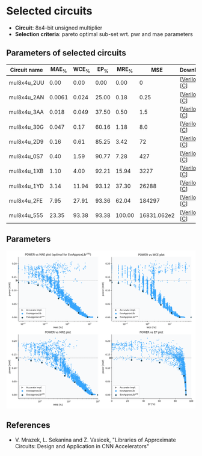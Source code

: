 
Selected circuits
===================
 - **Circuit**: 8x4-bit unsigned multiplier
 - **Selection criteria**: pareto optimal sub-set wrt. pwr and mae parameters

Parameters of selected circuits
----------------------------

| Circuit name | MAE<sub>%</sub> | WCE<sub>%</sub> | EP<sub>%</sub> | MRE<sub>%</sub> | MSE | Download |
| --- |  --- | --- | --- | --- | --- | --- | 
| mul8x4u_2UU | 0.00 | 0.00 | 0.00 | 0.00 | 0 |  [[Verilog](mul8x4u_2UU.v)]  [[C](mul8x4u_2UU.c)] |
| mul8x4u_2AN | 0.0061 | 0.024 | 25.00 | 0.18 | 0.25 |  [[Verilog](mul8x4u_2AN.v)]  [[C](mul8x4u_2AN.c)] |
| mul8x4u_3AA | 0.018 | 0.049 | 37.50 | 0.50 | 1.5 |  [[Verilog](mul8x4u_3AA.v)]  [[C](mul8x4u_3AA.c)] |
| mul8x4u_30G | 0.047 | 0.17 | 60.16 | 1.18 | 8.0 |  [[Verilog](mul8x4u_30G.v)]  [[C](mul8x4u_30G.c)] |
| mul8x4u_2D9 | 0.16 | 0.61 | 85.25 | 3.42 | 72 |  [[Verilog](mul8x4u_2D9.v)]  [[C](mul8x4u_2D9.c)] |
| mul8x4u_0S7 | 0.40 | 1.59 | 90.77 | 7.28 | 427 |  [[Verilog](mul8x4u_0S7.v)]  [[C](mul8x4u_0S7.c)] |
| mul8x4u_1XB | 1.10 | 4.00 | 92.21 | 15.94 | 3227 |  [[Verilog](mul8x4u_1XB.v)]  [[C](mul8x4u_1XB.c)] |
| mul8x4u_1YD | 3.14 | 11.94 | 93.12 | 37.30 | 26288 |  [[Verilog](mul8x4u_1YD.v)]  [[C](mul8x4u_1YD.c)] |
| mul8x4u_2FE | 7.95 | 27.91 | 93.36 | 62.04 | 184297 |  [[Verilog](mul8x4u_2FE.v)]  [[C](mul8x4u_2FE.c)] |
| mul8x4u_555 | 23.35 | 93.38 | 93.38 | 100.00 | 16831.062e2 |  [[Verilog](mul8x4u_555.v)]  [[C](mul8x4u_555.c)] |
    
Parameters
--------------
![Parameters figure](fig.png)

References
--------------
   - V. Mrazek, L. Sekanina and Z. Vasicek, "Libraries of Approximate Circuits: Design and Application in CNN Accelerators"

             